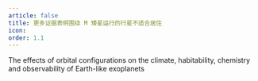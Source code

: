 ```yaml
---
article: false
title: 更多证据表明围绕 M 矮星运行的行星不适合居住
icon: 
order: 1.1
---
```

The effects of orbital configurations on the climate, habitability, chemistry and observability of Earth-like exoplanets